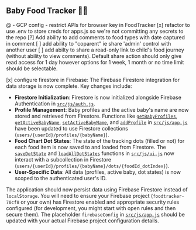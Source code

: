 ## Baby Food Tracker 👶🍌

@ - GCP config - restrict APIs for browser key in FoodTracker
[x] refactor to use .env to store creds for apps.js so we're not committing any secrets to the repo
[?] Add ability to add comments to food types with date captured in comment
[ ] add ability to "coparent" ie share 'admin' control with another user
[ ] add abilty to share a read-only link to child's food journey (without ability to view comments). Default share action should only give read access for 1 day however options for 1 week, 1 month or no time limit should be selectable.

[x] configure firestore in Firebase:
  The Firebase Firestore integration for data storage is now complete.
  Key changes include:
  *   **Firestore Initialization**: Firestore is now initialized alongside Firebase Authentication in [`src/js/auth.js`](src/js/auth.js:1).
  *   **Profile Management**: Baby profiles and the active baby's name are now stored and retrieved from Firestore. Functions like [`getBabyProfiles`](src/js/app.js:24), [`getActiveBabyName`](src/js/app.js:49), [`setActiveBabyName`](src/js/app.js:59), and [`addProfile`](src/js/app.js:70) in [`src/js/app.js`](src/js/app.js:1) have been updated to use Firestore collections (`users/{userId}/profiles/{babyName}`).
  *   **Food Chart Dot States**: The state of the tracking dots (filled or not) for each food item is now saved to and loaded from Firestore. The [`saveDotState`](src/js/ui.js:40) and [`loadAllDotStates`](src/js/ui.js:80) functions in [`src/js/ui.js`](src/js/ui.js:1) now interact with a subcollection in Firestore (`users/{userId}/profiles/{babyName}/dots/{foodId_dotIndex}`).
  *   **User-Specific Data**: All data (profiles, active baby, dot states) is now scoped to the authenticated user's ID.

  The application should now persist data using Firebase Firestore instead of `localStorage`. You will need to ensure your Firebase project (`foodtracker-70cf8` or your own) has Firestore enabled and appropriate security rules configured (for development, you might start with open rules and then secure them). The placeholder `firebaseConfig` in [`src/js/app.js`](src/js/app.js:6-13) should be updated with your actual Firebase project configuration details.
